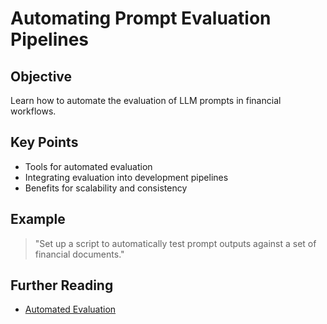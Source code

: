# Automating Prompt Evaluation Pipelines

## Objective
Learn how to automate the evaluation of LLM prompts in financial workflows.

## Key Points
- Tools for automated evaluation
- Integrating evaluation into development pipelines
- Benefits for scalability and consistency

## Example
> "Set up a script to automatically test prompt outputs against a set of financial documents."

## Further Reading
- [Automated Evaluation](https://www.promptingguide.ai/evaluation/automation)
